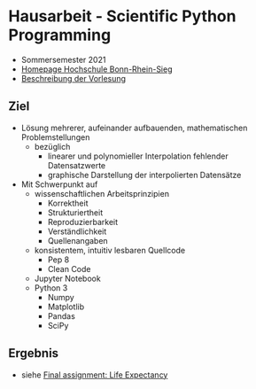 # Hausarbeit - Scientific Python Programming
 - Sommersemester 2021
 - [Homepage Hochschule Bonn-Rhein-Sieg](https://www.h-brs.de)
 - [Beschreibung der Vorlesung](https://eva.inf.h-brs.de/zope/lv/va/anzeigen/6969)

## Ziel
 - Lösung mehrerer, aufeinander aufbauenden, mathematischen Problemstellungen
    - bezüglich 
        - linearer und polynomieller Interpolation fehlender Datensatzwerte
        - graphische Darstellung der interpolierten Datensätze
- Mit Schwerpunkt auf
  - wissenschaftlichen Arbeitsprinzipien
      - Korrektheit  
      - Strukturiertheit
      - Reproduzierbarkeit
      - Verständlichkeit
      - Quellenangaben
  - konsistentem, intuitiv lesbaren Quellcode
      - Pep 8
      - Clean Code
  - Jupyter Notebook
  - Python 3
      - Numpy
      - Matplotlib
      - Pandas
      - SciPy

## Ergebnis
 - siehe [Final assignment: Life Expectancy](https://github.com/patrickmetz/B-S4-Scientific-Python-Programming/blob/master/assignment_final.ipynb)
